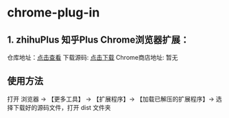 # chrome-plug-in

## 1. zhihuPlus 知乎Plus Chrome浏览器扩展：


仓库地址：[点击查看](https://github.com/gaofanghuang/chrome-plug-in/tree/main/zhihuPlus)
下载源码: [点击下载](https://github.com/gaofanghuang/chrome-plug-in/tree/main/zhihuPlus/dist)
Chrome商店地址: 暂无

## 使用方法

打开 浏览器 → 【更多工具】 → 【扩展程序】→ 【加载已解压的扩展程序】→ 选择下载好的源码文件，打开 dist 文件夹

